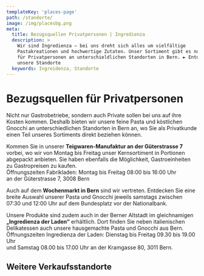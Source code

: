 ```yaml
---
templateKey: 'places-page'
path: /standorte/
image: /img/placesbg.png
meta:
  title: Bezugsquellen Privatpersonen | Ingredienza 
  description: >
    Wir sind Ingredienza – bei uns dreht sich alles um vielfältige
    Pastakreationen und hochwertige Zutaten. Unser Sortiment gibt es nun auch
    für Privatpersonen an unterschieldlichen Standorten in Bern. ► Entdecken Sie
    unsere Standorte
  keywords: Ingreidenza, Standorte 
---
```


# Bezugs&shy;quellen für Privat&shy;personen

Nicht nur Gastrobetriebe, sondern auch Private sollen bei uns auf ihre Kosten
kommen. Deshalb bieten wir unsere feine Pasta und köstlichen Gnocchi an
unterschiedlichen Standorten in Bern an, wo Sie als Privatkunde einen Teil
unseres Sortiments direkt beziehen können.

Kommen Sie in unserer **Teigwaren-Manufaktur an der Güterstrasse 7** vorbei, wo wir
von Montag bis Freitag unser Kernsortiment in Portionen abgepackt anbieten. Sie
haben ebenfalls die Möglichkeit, Gastroeinheiten zu Gastropreisen zu kaufen.
<br />
Öffnungszeiten Fabrikladen: Montag bis Freitag 08:00 bis 16:00 Uhr<br />
an der Güterstrasse 7, 3008 Bern<br />

Auch auf dem **Wochenmarkt in Bern** sind wir vertreten. Entdecken Sie eine breite
Auswahl unserer Pasta und Gnocchi jeweils samstags zwischen 07:30 und 12:00 Uhr
auf dem Bundesplatz vor der Nationalbank.

Unsere Produkte sind zudem auch in der Berner Altstadt im gleichnamigen
**„Ingredienza der Laden“** erhältlich. Dort finden Sie neben italienischen
Delikatessen auch unsere hausgemachte Pasta und Gnocchi aus Bern. <br />
Öffnungszeiten Ingredienza der Laden: Dienstag bis Freitag 09.30 bis 19.00 Uhr
<br />
und Samstag 08.00 bis 17.00 Uhr an der Kramgasse 80, 3011 Bern.

## Weitere Verkaufs&shy;standorte
